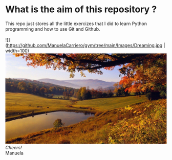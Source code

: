 # What is the aim of this repository ?
This repo just stores all the little exercizes that I did to learn Python programming and how to use Git and Github. <br />
<br />
![](https://github.com/ManuelaCarriero/gym/tree/main/Images/Dreaming.jpg | width=100)
![config](./Images/Dreaming.jpg)
<br />
*Cheers!* <br />
Manuela

